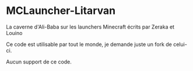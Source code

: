 # MCLauncher-Litarvan
La caverne d'Ali-Baba sur les launchers Minecraft écrits par Zeraka et Louino

Ce code est utilisable par tout le monde, je demande juste un fork de celui-ci.

Aucun support de ce code.
